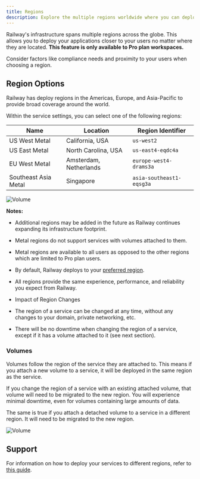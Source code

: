 ```yaml
---
title: Regions
description: Explore the multiple regions worldwide where you can deploy your apps on Railway.
---
```


Railway's infrastructure spans multiple regions across the globe. This allows you to deploy your applications closer to your users no matter where they are located. **This feature is only available to Pro plan workspaces.**

 Consider factors like compliance needs and proximity to your users when choosing a region.

## Region Options
Railway has deploy regions in the Americas, Europe, and Asia-Pacific to provide broad coverage around the world.

Within the service settings, you can select one of the following regions:

| Name                 | Location               | Region Identifier        |
|----------------------|------------------------|--------------------------|
| US West Metal        | California, USA        | `us-west2`               |
| US East Metal        | North Carolina, USA    | `us-east4-eqdc4a`        |
| EU West Metal        | Amsterdam, Netherlands | `europe-west4-drams3a`   |
| Southeast Asia Metal | Singapore              | `asia-southeast1-eqsg3a` |

<Image
    quality={100}
    width={1359}
    height={651}
    src="https://res.cloudinary.com/railway/image/upload/v1695660846/docs/service_region_picker.png"
    alt="Volume"
/>

**Notes:**

- Additional regions may be added in the future as Railway continues expanding its infrastructure footprint.

- Metal regions do not support services with volumes attached to them.

- Metal regions are available to all users as opposed to the other regions which are limited to Pro plan users.

- By default, Railway deploys to your [preferred region](/guides/optimize-performance#set-a-preferred-region).

- All regions provide the same experience, performance, and reliability you expect from Railway.

- Impact of Region Changes

- The region of a service can be changed at any time, without any changes to your domain, private networking, etc.

- There will be no downtime when changing the region of a service, except if it has a volume attached to it (see next section).

### Volumes

Volumes follow the region of the service they are attached to. This means if you attach a new volume to a service, it will be deployed in the same region as the service.

If you change the region of a service with an existing attached volume, that volume will need to be migrated to the new region. You will experience minimal downtime, even for volumes containing large amounts of data.

The same is true if you attach a detached volume to a service in a different region. It will need to be migrated to the new region.

<Image
    quality={100}
    src="https://res.cloudinary.com/railway/image/upload/v1695661106/docs/volume_migration.png"
    alt="Volume"
    width={732}
    height={483}
/>

## Support

For information on how to deploy your services to different regions, refer to [this guide](/guides/optimize-performance#configure-a-region).
